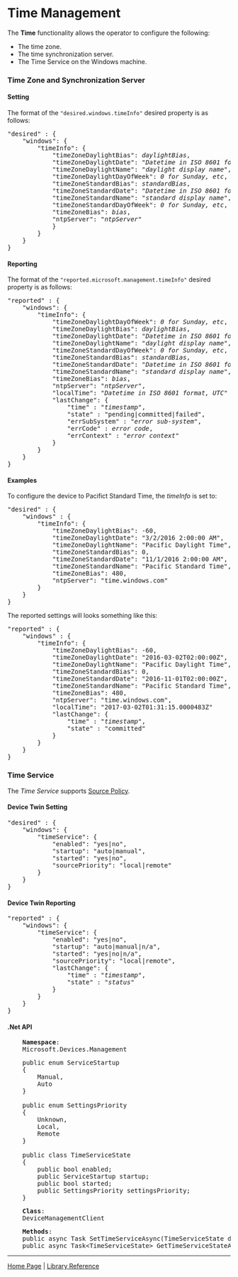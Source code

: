 # Time Management

The **Time** functionality allows the operator to configure the following:

- The time zone.
- The time synchronization server.
- The Time Service on the Windows machine.

### Time Zone and Synchronization Server

#### Setting
The format of the `"desired.windows.timeInfo"` desired property is as follows:

<pre>
"desired" : {
    "windows": {
        "timeInfo": {
            "timeZoneDaylightBias": <i>daylightBias</i>,
            "timeZoneDaylightDate": "<i>Datetime in ISO 8601 format, UTC</i>",
            "timeZoneDaylightName": "<i>daylight display name</i>",
            "timeZoneDaylightDayOfWeek": <i>0 for Sunday, etc</i>,
            "timeZoneStandardBias": <i>standardBias</i>,
            "timeZoneStandardDate": "<i>Datetime in ISO 8601 format, UTC</i>",
            "timeZoneStandardName": "<i>standard display name</i>",
            "timeZoneStandardDayOfWeek": <i>0 for Sunday, etc</i>,
            "timeZoneBias": <i>bias</i>,
            "ntpServer": "<i>ntpServer</i>"
            }
        }
    }
}
</pre>

#### Reporting
The format of the `"reported.microsoft.management.timeInfo"` desired property is as follows:

<pre>
"reported" : {
    "windows": {
        "timeInfo": {
            "timeZoneDaylightDayOfWeek": <i>0 for Sunday, etc</i>,
            "timeZoneDaylightBias": <i>daylightBias</i>,
            "timeZoneDaylightDate": "<i>Datetime in ISO 8601 format, UTC</i>",
            "timeZoneDaylightName": "<i>daylight display name</i>",
            "timeZoneStandardDayOfWeek": <i>0 for Sunday, etc</i>,
            "timeZoneStandardBias": <i>standardBias</i>,
            "timeZoneStandardDate": "<i>Datetime in ISO 8601 format, UTC</i>",
            "timeZoneStandardName": "<i>standard display name</i>",
            "timeZoneBias": <i>bias</i>,
            "ntpServer": "<i>ntpServer</i>",
            "localTime": "<i>Datetime in ISO 8601 format, UTC</i>"
            "lastChange": {
                "time" : "<i>timestamp</i>",
                "state" : "pending|committed|failed",
                "errSubSystem" : "<i>error sub-system</i>",
                "errCode" : <i>error code</i>,
                "errContext" : "<i>error context</i>"
            }
        }
    }
}
</pre>

#### Examples

To configure the device to Pacifict Standard Time, the <i>timeInfo</i> is set to:

<pre>
"desired" : {
    "windows" : {
        "timeInfo": {
            "timeZoneDaylightBias": -60,
            "timeZoneDaylightDate": "3/2/2016 2:00:00 AM",
            "timeZoneDaylightName": "Pacific Daylight Time",
            "timeZoneStandardBias": 0,
            "timeZoneStandardDate": "11/1/2016 2:00:00 AM",
            "timeZoneStandardName": "Pacific Standard Time",
            "timeZoneBias": 480,
            "ntpServer": "time.windows.com"
        }
    }
}
</pre>

The reported settings will looks something like this:
<pre>
"reported" : {
    "windows" : {
        "timeInfo": {
            "timeZoneDaylightBias": -60,
            "timeZoneDaylightDate": "2016-03-02T02:00:00Z",
            "timeZoneDaylightName": "Pacific Daylight Time",
            "timeZoneStandardBias": 0,
            "timeZoneStandardDate": "2016-11-01T02:00:00Z",
            "timeZoneStandardName": "Pacific Standard Time",
            "timeZoneBias": 480,
            "ntpServer": "time.windows.com",
            "localTime": "2017-03-02T01:31:15.0000483Z"
            "lastChange": {
                "time" : "<i>timestamp</i>",
                "state" : "committed"
            }
        }
    }
}
</pre>

### Time Service

The *Time Service* supports [Source Policy](source-policy.md).

#### Device Twin Setting

<pre>
"desired" : {
    "windows": {
        "timeService": {
            "enabled": "yes|no",
            "startup": "auto|manual",
            "started": "yes|no",
            "sourcePriority": "local|remote"
        }
    }
}
</pre>

#### Device Twin Reporting

<pre>
"reported" : {
    "windows": {
        "timeService": {
            "enabled": "yes|no",
            "startup": "auto|manual|n/a",
            "started": "yes|no|n/a",
            "sourcePriority": "local|remote",
            "lastChange": {
                "time" : "<i>timestamp</i>",
                "state" : "<i>status</i>"
            }
        }
    }
}
</pre>

#### .Net API

<pre>
    <b>Namespace</b>:
    Microsoft.Devices.Management
</pre>

<pre>
    public enum ServiceStartup
    {
        Manual,
        Auto
    }

    public enum SettingsPriority
    {
        Unknown,
        Local,
        Remote
    }

    public class TimeServiceState
    {
        public bool enabled;
        public ServiceStartup startup;
        public bool started;
        public SettingsPriority settingsPriority;
    }
</pre>

<pre>
    <b>Class</b>:
    DeviceManagementClient
</pre>

<pre>
    <b>Methods</b>:
    public async Task SetTimeServiceAsync(TimeServiceState desiredState);
    public async Task&lt;TimeServiceState&gt; GetTimeServiceStateAsync();
</pre>

----

[Home Page](../README.md) | [Library Reference](library-reference.md)